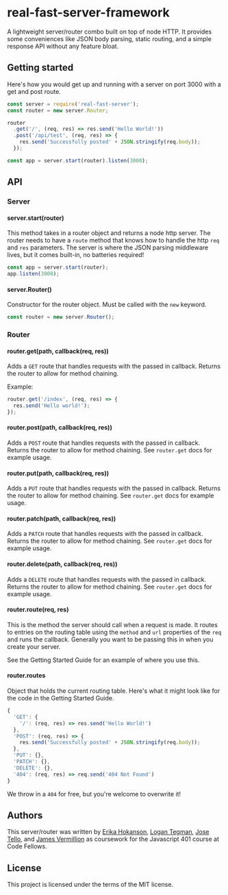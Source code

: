 # real-fast-server-framework

A lightweight server/router combo built on top of node HTTP.
It provides some conveniences like JSON body parsing, static routing,
and a simple response API without any feature bloat.

## Getting started

Here's how you would get up and running with a server on port 3000 with a get and post route.

```js
const server = require('real-fast-server');
const router = new server.Router;

router
  .get('/', (req, res) => res.send('Hello World!'))
  .post('/api/test', (req, res) => {
    res.send('Successfully posted' + JSON.stringify(req.body));
  });

const app = server.start(router).listen(3000);
```

## API

### Server

#### server.start(router)

This method takes in a router object and returns a node http server.
The router needs to have a `route` method that knows how to handle the
http `req` and `res` parameters. The server is where the JSON parsing middleware
lives, but it comes built-in, no batteries required!

```js
const app = server.start(router);
app.listen(3000);
```

#### server.Router()

Constructor for the router object. Must be called with the `new` keyword.

```js
const router = new server.Router();
```

### Router

#### router.get(path, callback(req, res))

Adds a `GET` route that handles requests with the passed in callback.
Returns the router to allow for method chaining.

Example:
```js
router.get('/index', (req, res) => {
  res.send('Hello world!');
});
```

#### router.post(path, callback(req, res))

Adds a `POST` route that handles requests with the passed in callback.
Returns the router to allow for method chaining.
See `router.get` docs for example usage.

#### router.put(path, callback(req, res))

Adds a `PUT` route that handles requests with the passed in callback.
Returns the router to allow for method chaining.
See `router.get` docs for example usage.

#### router.patch(path, callback(req, res))

Adds a `PATCH` route that handles requests with the passed in callback.
Returns the router to allow for method chaining.
See `router.get` docs for example usage.

#### router.delete(path, callback(req, res))

Adds a `DELETE` route that handles requests with the passed in callback.
Returns the router to allow for method chaining.
See `router.get` docs for example usage.

#### router.route(req, res)

This is the method the server should call when a request is made. It routes to entries on the routing table using the `method` and `url` properties of the `req` and runs the callback. Generally you want to be passing this in when you create your server.

See the Getting Started Guide for an example of where you use this.

#### router.routes

Object that holds the current routing table. Here's what it might look like for the code in the Getting Started Guide.

```js
{
  'GET': {
    '/': (req, res) => res.send('Hello World!')
  },
  'POST': (req, res) => {
    res.send('Successfully posted' + JSON.stringify(req.body));
  },
  'PUT': {},
  'PATCH': {},
  'DELETE': {},
  '404': (req, res) => req.send('404 Not Found')
}
```

We throw in a `404` for free, but you're welcome to overwrite it!

## Authors

This server/router was written by [Erika Hokanson](https://github.com/erikawho), [Logan Tegman](https://github.com/ltegman), [Jose Tello](https://github.com/josectello), and [James Vermillion](https://github.com/jamesvermillion) as coursework for the Javascript 401 course at Code Fellows.

## License

This project is licensed under the terms of the MIT license.
